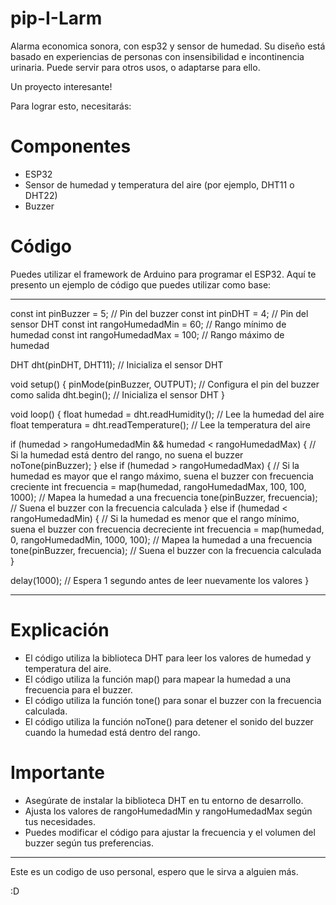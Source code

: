 # pip-I-Larm
Alarma economica sonora, con esp32 y sensor de humedad.
Su diseño está basado en experiencias de personas con insensibilidad e incontinencia urinaria.
Puede servir para otros usos, o adaptarse para ello.

Un proyecto interesante!

Para lograr esto, necesitarás:

# Componentes
- ESP32
- Sensor de humedad y temperatura del aire (por ejemplo, DHT11 o DHT22)
- Buzzer

# Código
Puedes utilizar el framework de Arduino para programar el ESP32. Aquí te presento un ejemplo de código que puedes utilizar como base:

---

const int pinBuzzer = 5; // Pin del buzzer
const int pinDHT = 4; // Pin del sensor DHT
const int rangoHumedadMin = 60; // Rango mínimo de humedad
const int rangoHumedadMax = 100; // Rango máximo de humedad

DHT dht(pinDHT, DHT11); // Inicializa el sensor DHT

void setup() {
  pinMode(pinBuzzer, OUTPUT); // Configura el pin del buzzer como salida
  dht.begin(); // Inicializa el sensor DHT
}

void loop() {
  float humedad = dht.readHumidity(); // Lee la humedad del aire
  float temperatura = dht.readTemperature(); // Lee la temperatura del aire

  if (humedad > rangoHumedadMin && humedad < rangoHumedadMax) {
    // Si la humedad está dentro del rango, no suena el buzzer
    noTone(pinBuzzer);
  } else if (humedad > rangoHumedadMax) {
    // Si la humedad es mayor que el rango máximo, suena el buzzer con frecuencia creciente
    int frecuencia = map(humedad, rangoHumedadMax, 100, 100, 1000); // Mapea la humedad a una frecuencia
    tone(pinBuzzer, frecuencia); // Suena el buzzer con la frecuencia calculada
  } else if (humedad < rangoHumedadMin) {
    // Si la humedad es menor que el rango mínimo, suena el buzzer con frecuencia decreciente
    int frecuencia = map(humedad, 0, rangoHumedadMin, 1000, 100); // Mapea la humedad a una frecuencia
    tone(pinBuzzer, frecuencia); // Suena el buzzer con la frecuencia calculada
  }

  delay(1000); // Espera 1 segundo antes de leer nuevamente los valores
}


---


# Explicación
- El código utiliza la biblioteca DHT para leer los valores de humedad y temperatura del aire.
- El código utiliza la función map() para mapear la humedad a una frecuencia para el buzzer.
- El código utiliza la función tone() para sonar el buzzer con la frecuencia calculada.
- El código utiliza la función noTone() para detener el sonido del buzzer cuando la humedad está dentro del rango.

# Importante
- Asegúrate de instalar la biblioteca DHT en tu entorno de desarrollo.
- Ajusta los valores de rangoHumedadMin y rangoHumedadMax según tus necesidades.
- Puedes modificar el código para ajustar la frecuencia y el volumen del buzzer según tus preferencias.


---

Este es un codigo de uso personal, espero que le sirva a alguien más.

:D
